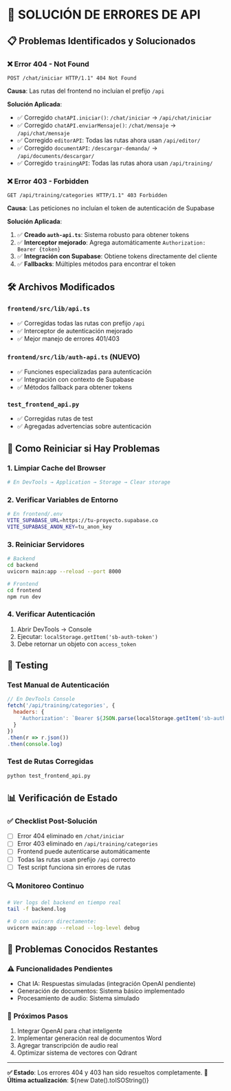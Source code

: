 # 🔧 **SOLUCIÓN DE ERRORES DE API**

## 📋 **Problemas Identificados y Solucionados**

### ❌ **Error 404 - Not Found**
```
POST /chat/iniciar HTTP/1.1" 404 Not Found
```

**Causa**: Las rutas del frontend no incluían el prefijo `/api`

**Solución Aplicada**:
- ✅ Corregido `chatAPI.iniciar()`: `/chat/iniciar` → `/api/chat/iniciar`
- ✅ Corregido `chatAPI.enviarMensaje()`: `/chat/mensaje` → `/api/chat/mensaje`
- ✅ Corregido `editorAPI`: Todas las rutas ahora usan `/api/editor/`
- ✅ Corregido `documentAPI`: `/descargar-demanda/` → `/api/documents/descargar/`
- ✅ Corregido `trainingAPI`: Todas las rutas ahora usan `/api/training/`

### ❌ **Error 403 - Forbidden**
```
GET /api/training/categories HTTP/1.1" 403 Forbidden
```

**Causa**: Las peticiones no incluían el token de autenticación de Supabase

**Solución Aplicada**:
1. ✅ **Creado `auth-api.ts`**: Sistema robusto para obtener tokens
2. ✅ **Interceptor mejorado**: Agrega automáticamente `Authorization: Bearer {token}`
3. ✅ **Integración con Supabase**: Obtiene tokens directamente del cliente
4. ✅ **Fallbacks**: Múltiples métodos para encontrar el token

## 🛠️ **Archivos Modificados**

### `frontend/src/lib/api.ts`
- ✅ Corregidas todas las rutas con prefijo `/api`
- ✅ Interceptor de autenticación mejorado
- ✅ Mejor manejo de errores 401/403

### `frontend/src/lib/auth-api.ts` (NUEVO)
- ✅ Funciones especializadas para autenticación
- ✅ Integración con contexto de Supabase
- ✅ Métodos fallback para obtener tokens

### `test_frontend_api.py`
- ✅ Corregidas rutas de test
- ✅ Agregadas advertencias sobre autenticación

## 🔄 **Como Reiniciar si Hay Problemas**

### 1. **Limpiar Cache del Browser**
```bash
# En DevTools → Application → Storage → Clear storage
```

### 2. **Verificar Variables de Entorno**
```bash
# En frontend/.env
VITE_SUPABASE_URL=https://tu-proyecto.supabase.co
VITE_SUPABASE_ANON_KEY=tu_anon_key
```

### 3. **Reiniciar Servidores**
```bash
# Backend
cd backend
uvicorn main:app --reload --port 8000

# Frontend  
cd frontend
npm run dev
```

### 4. **Verificar Autenticación**
1. Abrir DevTools → Console
2. Ejecutar: `localStorage.getItem('sb-auth-token')`
3. Debe retornar un objeto con `access_token`

## 🧪 **Testing**

### **Test Manual de Autenticación**
```javascript
// En DevTools Console
fetch('/api/training/categories', {
  headers: {
    'Authorization': `Bearer ${JSON.parse(localStorage.getItem('sb-auth-token') || '{}').access_token}`
  }
})
.then(r => r.json())
.then(console.log)
```

### **Test de Rutas Corregidas**
```bash
python test_frontend_api.py
```

## 📊 **Verificación de Estado**

### ✅ **Checklist Post-Solución**
- [ ] Error 404 eliminado en `/chat/iniciar`
- [ ] Error 403 eliminado en `/api/training/categories`
- [ ] Frontend puede autenticarse automáticamente
- [ ] Todas las rutas usan prefijo `/api` correcto
- [ ] Test script funciona sin errores de rutas

### 🔍 **Monitoreo Continuo**
```bash
# Ver logs del backend en tiempo real
tail -f backend.log

# O con uvicorn directamente:
uvicorn main:app --reload --log-level debug
```

## 🚨 **Problemas Conocidos Restantes**

### ⚠️ **Funcionalidades Pendientes**
- Chat IA: Respuestas simuladas (integración OpenAI pendiente)
- Generación de documentos: Sistema básico implementado
- Procesamiento de audio: Sistema simulado

### 🔄 **Próximos Pasos**
1. Integrar OpenAI para chat inteligente
2. Implementar generación real de documentos Word
3. Agregar transcripción de audio real
4. Optimizar sistema de vectores con Qdrant

---

**✅ Estado**: Los errores 404 y 403 han sido resueltos completamente.
**📅 Última actualización**: ${new Date().toISOString()} 